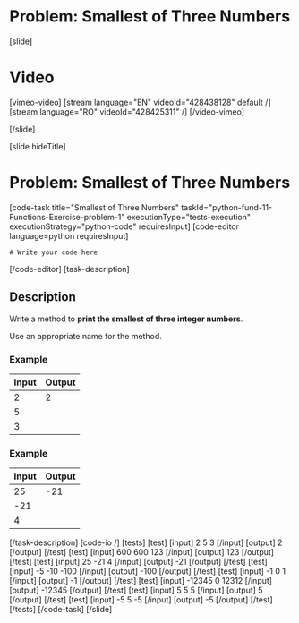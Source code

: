 # Problem: Smallest of Three Numbers

[slide]
# Video

[vimeo-video]
[stream language="EN" videoId="428438128"  default /]
[stream language="RO" videoId="428425311" /]
[/video-vimeo]

[/slide]

[slide hideTitle]
# Problem: Smallest of Three Numbers
[code-task title="Smallest of Three Numbers" taskId="python-fund-11-Functions-Exercise-problem-1" executionType="tests-execution" executionStrategy="python-code" requiresInput]
[code-editor language=python requiresInput]
```
# Write your code here
```
[/code-editor]
[task-description]
## Description
Write a method to **print the smallest of three integer numbers**.

Use an appropriate name for the method.

### Example
| **Input** | **Output** |
| --- | --- |
| 2 | 2 |
| 5 | |
| 3 | |

### Example
| **Input** | **Output** |
| --- | --- |
| 25 | -21 |
| -21 | |
| 4 | |

[/task-description]
[code-io /]
[tests]
[test]
[input]
2
5
3
[/input]
[output]
2
[/output]
[/test]
[test]
[input]
600
600
123
[/input]
[output]
123
[/output]
[/test]
[test]
[input]
25
-21
4
[/input]
[output]
-21
[/output]
[/test]
[test]
[input]
-5
-10
-100
[/input]
[output]
-100
[/output]
[/test]
[test]
[input]
-1
0
1
[/input]
[output]
-1
[/output]
[/test]
[test]
[input]
-12345
0
12312
[/input]
[output]
-12345
[/output]
[/test]
[test]
[input]
5
5
5
[/input]
[output]
5
[/output]
[/test]
[test]
[input]
-5
5
-5
[/input]
[output]
-5
[/output]
[/test]
[/tests]
[/code-task]
[/slide]